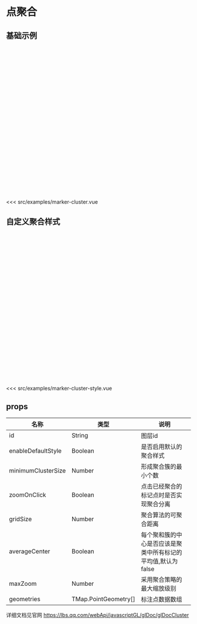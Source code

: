  # 点聚合
 

## 基础示例
<div style="height:400px"><DemoMarkerCluster/></div>


<<< src/examples/marker-cluster.vue

## 自定义聚合样式

<div style="height:400px"><DemoMultiMarkerStyle/></div>

<<< src/examples/marker-cluster-style.vue

## props

| 名称               | 类型                 | 说明                                                         |
| ------------------ | -------------------- | ------------------------------------------------------------ |
| id                 | String               | 图层id                                                       |
| enableDefaultStyle | Boolean              | 是否启用默认的聚合样式                                       |
| minimumClusterSize | Number               | 形成聚合簇的最小个数                                         |
| zoomOnClick        | Boolean              | 点击已经聚合的标记点时是否实现聚合分离                       |
| gridSize           | Number               | 聚合算法的可聚合距离                                         |
| averageCenter      | Boolean              | 每个聚和簇的中心是否应该是聚类中所有标记的平均值,默认为false |
| maxZoom            | Number               | 采用聚合策略的最大缩放级别                                   |
| geometries         | TMap.PointGeometry[] | 标注点数据数组                                               |


详细文档见官网 https://lbs.qq.com/webApi/javascriptGL/glDoc/glDocCluster